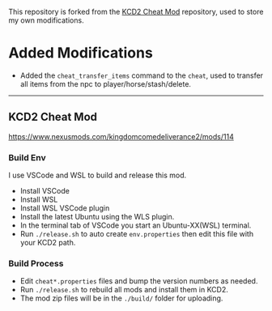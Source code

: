 This repository is forked from the [KCD2 Cheat Mod](https://github.com/pryans/kcd2-cheat) repository, used to store my own modifications.

# Added Modifications
- Added the `cheat_transfer_items` command to the `cheat`, used to transfer all items from the npc to player/horse/stash/delete.

---

## KCD2 Cheat Mod
https://www.nexusmods.com/kingdomcomedeliverance2/mods/114

### Build Env
I use VSCode and WSL to build and release this mod.
- Install VSCode
- Install WSL
- Install WSL VSCode plugin
- Install the latest Ubuntu using the WLS plugin.
- In the terminal tab of VSCode you start an Ubuntu-XX(WSL) terminal.
- Run `./release.sh` to auto create `env.properties` then edit this file with your KCD2 path.

### Build Process
- Edit `cheat*.properties` files and bump the version numbers as needed.
- Run `./release.sh` to rebuild all mods and install them in KCD2.
- The mod zip files will be in the `./build/` folder for uploading.

